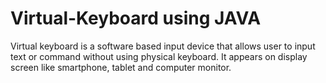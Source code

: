 # Virtual-Keyboard using JAVA
Virtual keyboard is a software based input device that allows user to input text or command without using physical keyboard. It appears on display screen like smartphone, tablet and computer monitor.


